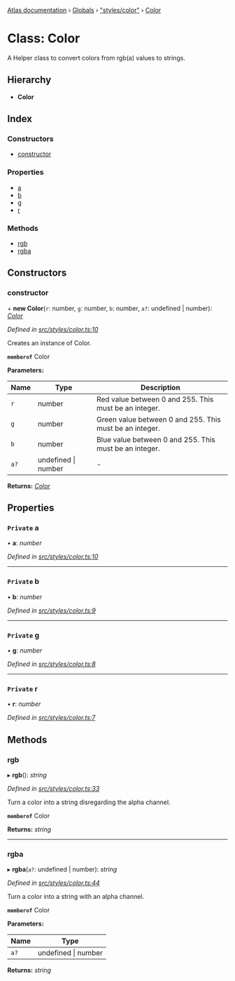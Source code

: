 [Atlas documentation](../README.md) › [Globals](../globals.md) › ["styles/color"](../modules/_styles_color_.md) › [Color](_styles_color_.color.md)

# Class: Color

A Helper class to convert colors from rgb(a) values to strings.

## Hierarchy

* **Color**

## Index

### Constructors

* [constructor](_styles_color_.color.md#constructor)

### Properties

* [a](_styles_color_.color.md#private-a)
* [b](_styles_color_.color.md#private-b)
* [g](_styles_color_.color.md#private-g)
* [r](_styles_color_.color.md#private-r)

### Methods

* [rgb](_styles_color_.color.md#rgb)
* [rgba](_styles_color_.color.md#rgba)

## Constructors

###  constructor

\+ **new Color**(`r`: number, `g`: number, `b`: number, `a?`: undefined | number): *[Color](_styles_color_.color.md)*

*Defined in [src/styles/color.ts:10](https://github.com/chronark/atlas/blob/198ad53/src/styles/color.ts#L10)*

Creates an instance of Color.

**`memberof`** Color

**Parameters:**

Name | Type | Description |
------ | ------ | ------ |
`r` | number | Red value between 0 and 255. This must be an integer. |
`g` | number | Green value between 0 and 255. This must be an integer. |
`b` | number | Blue value between 0 and 255. This must be an integer. |
`a?` | undefined &#124; number | - |

**Returns:** *[Color](_styles_color_.color.md)*

## Properties

### `Private` a

• **a**: *number*

*Defined in [src/styles/color.ts:10](https://github.com/chronark/atlas/blob/198ad53/src/styles/color.ts#L10)*

___

### `Private` b

• **b**: *number*

*Defined in [src/styles/color.ts:9](https://github.com/chronark/atlas/blob/198ad53/src/styles/color.ts#L9)*

___

### `Private` g

• **g**: *number*

*Defined in [src/styles/color.ts:8](https://github.com/chronark/atlas/blob/198ad53/src/styles/color.ts#L8)*

___

### `Private` r

• **r**: *number*

*Defined in [src/styles/color.ts:7](https://github.com/chronark/atlas/blob/198ad53/src/styles/color.ts#L7)*

## Methods

###  rgb

▸ **rgb**(): *string*

*Defined in [src/styles/color.ts:33](https://github.com/chronark/atlas/blob/198ad53/src/styles/color.ts#L33)*

Turn a color into a string disregarding the alpha channel.

**`memberof`** Color

**Returns:** *string*

___

###  rgba

▸ **rgba**(`a?`: undefined | number): *string*

*Defined in [src/styles/color.ts:44](https://github.com/chronark/atlas/blob/198ad53/src/styles/color.ts#L44)*

Turn a color into a string with an alpha channel.

**`memberof`** Color

**Parameters:**

Name | Type |
------ | ------ |
`a?` | undefined &#124; number |

**Returns:** *string*
